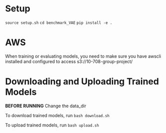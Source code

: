 # Setup
`source setup.sh`
`cd benchmark_VAE`
`pip install -e .`


# AWS
When training or evaluating models, you need to make sure you have awscli installed and configured to access s3://10-708-group-project/

# Downloading and Uploading Trained Models
**BEFORE RUNNING** Change the data_dir

To download trained models, run `bash download.sh` 

To upload trained models, run `bash upload.sh`
